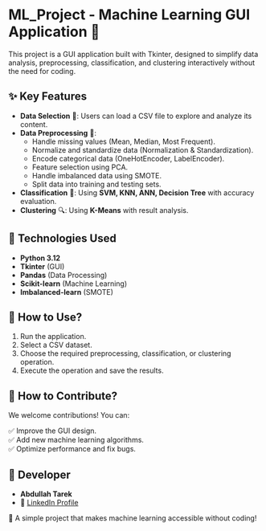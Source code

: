 # ML_Project - Machine Learning GUI Application 🎯

This project is a GUI application built with Tkinter, designed to simplify data analysis, preprocessing, classification, and clustering interactively without the need for coding.

## ✨ Key Features

- **Data Selection** 📂: Users can load a CSV file to explore and analyze its content.
- **Data Preprocessing** 🔄:  
  - Handle missing values (Mean, Median, Most Frequent).  
  - Normalize and standardize data (Normalization & Standardization).  
  - Encode categorical data (OneHotEncoder, LabelEncoder).  
  - Feature selection using PCA.  
  - Handle imbalanced data using SMOTE.  
  - Split data into training and testing sets.  
- **Classification** 🤖: Using **SVM, KNN, ANN, Decision Tree** with accuracy evaluation.  
- **Clustering** 🔍: Using **K-Means** with result analysis.

## 🔧 Technologies Used

- **Python 3.12**
- **Tkinter** (GUI)
- **Pandas** (Data Processing)
- **Scikit-learn** (Machine Learning)
- **Imbalanced-learn** (SMOTE)

## 🚀 How to Use?

1. Run the application.
2. Select a CSV dataset.
3. Choose the required preprocessing, classification, or clustering operation.
4. Execute the operation and save the results.

## 🤝 How to Contribute?

We welcome contributions! You can:  

✅ Improve the GUI design.  
✅ Add new machine learning algorithms.  
✅ Optimize performance and fix bugs.  

## 👤 Developer  

- **Abdullah Tarek**  
- 🔗 [LinkedIn Profile](https://www.linkedin.com/in/abdalla-tarek-21a025263/)  

🚀 A simple project that makes machine learning accessible without coding!
